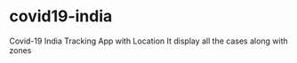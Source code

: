 # covid19-india
Covid-19 India Tracking App with Location
It display all the cases along with zones
